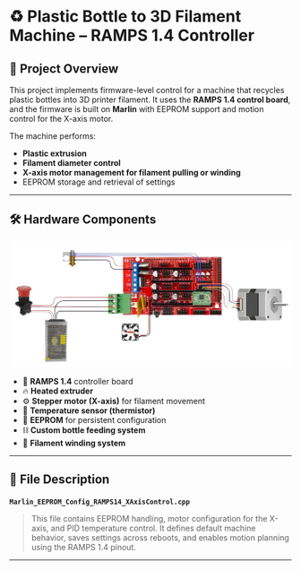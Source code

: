 # ♻️ Plastic Bottle to 3D Filament Machine – RAMPS 1.4 Controller

## 🧩 Project Overview

This project implements firmware-level control for a machine that recycles plastic bottles into 3D printer filament. It uses the **RAMPS 1.4 control board**, and the firmware is built on **Marlin** with EEPROM support and motion control for the X-axis motor.

The machine performs:
- **Plastic extrusion**
- **Filament diameter control**
- **X-axis motor management for filament pulling or winding**
- EEPROM storage and retrieval of settings

---

## 🛠️ Hardware Components
![Alt text](Circuit.PNG)
- 🧠 **RAMPS 1.4** controller board
- 🔥 **Heated extruder**
- ⚙️ **Stepper motor (X-axis)** for filament movement
- 🧪 **Temperature sensor (thermistor)**
- 💾 **EEPROM** for persistent configuration
- ⛓️ **Custom bottle feeding system**
- 🧵 **Filament winding system**

---

## 📁 File Description

**`Marlin_EEPROM_Config_RAMPS14_XAxisControl.cpp`**  
> This file contains EEPROM handling, motor configuration for the X-axis, and PID temperature control. It defines default machine behavior, saves settings across reboots, and enables motion planning using the RAMPS 1.4 pinout.

---


